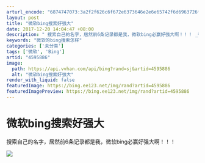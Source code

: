 ```yaml
---
arturl_encode: "6874747073:3a2f2f626c6f672e6373646e2e6e65742f6d6963726f746f6e:672f61727469636c652f64657461696c732f34353935383836"
layout: post
title: "微软bing搜索好强大"
date: 2017-12-20 14:04:47 +08:00
description: " 搜索自己的名字，居然前6条记录都是我，微软bing必赢好强大啊！！！ _微软的bing搜索怎样"
keywords: "微软的bing搜索怎样"
categories: ['未分类']
tags: ['微软', 'Bing']
artid: "4595886"
image:
  path: https://api.vvhan.com/api/bing?rand=sj&artid=4595886
  alt: "微软bing搜索好强大"
render_with_liquid: false
featuredImage: https://bing.ee123.net/img/rand?artid=4595886
featuredImagePreview: https://bing.ee123.net/img/rand?artid=4595886
---
```


# 微软bing搜索好强大

搜索自己的名字，居然前6条记录都是我，微软bing必赢好强大啊！！！

![](https://p-blog.csdn.net/images/p_blog_csdn_net/microtong/EntryImages/20090926/bing.JPG)